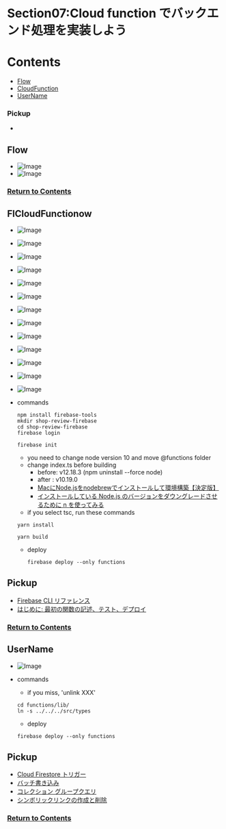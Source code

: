 # Section07:Cloud function でバックエンド処理を実装しよう

<a id = "contents">

# Contents
* [Flow](#flow)
* [CloudFunction](#CloudFunction)
* [UserName](#UserName)

### Pickup
* 


<a id = "flow">

## Flow
* ![Image](../src/Section07/images/init001.png)
* ![Image](../src/Section07/images/init002.png)

### [Return to Contents](#contents)


<a id = "CloudFunction">

## FlCloudFunctionow
* ![Image](../src/Section07/images/cloud001.png)
* ![Image](../src/Section07/images/cloud002.png)
* ![Image](../src/Section07/images/cloud003.png)
* ![Image](../src/Section07/images/cloud004.png)
* ![Image](../src/Section07/images/cloud005.png)
* ![Image](../src/Section07/images/cloud006.png)
* ![Image](../src/Section07/images/cloud007.png)
* ![Image](../src/Section07/images/cloud008.png)
* ![Image](../src/Section07/images/cloud009.png)
* ![Image](../src/Section07/images/cloud010.png)
* ![Image](../src/Section07/images/cloud011.png)
* ![Image](../src/Section07/images/cloud012.png)
* ![Image](../src/Section07/images/cloud013.png)

* commands
   ```
   npm install firebase-tools
   mkdir shop-review-firebase
   cd shop-review-firebase
   firebase login
   ```
   ```
   firebase init
   ```
   * you need to change node version 10 and move @functions folder
   * change index.ts before building 
     * before: v12.18.3 (npm  uninstall --force node)
     * after : v10.19.0
     * [MacにNode.jsをnodebrewでインストールして環境構築【決定版】](https://qiita.com/7110/items/efe0be1be11bed1db143)
     * [インストールしている Node.js のバージョンをダウングレードさせるために n を使ってみる](https://zenn.dev/ymasaoka/articles/using-n-for-downgrade-nodejs)
    * if you select tsc, run these commands
     ```
     yarn install
     ```
     ```
     yarn build
     ```
  
  * deploy
    ```
    firebase deploy --only functions 
    ```

## Pickup
* [Firebase CLI リファレンス](https://firebase.google.com/docs/cli)
* [はじめに: 最初の関数の記述、テスト、デプロイ](https://firebase.google.com/docs/functions/get-started)

### [Return to Contents](#contents)


<a id = "UserName">

## UserName
* ![Image](../src/Section07/images/username001.png)

* commands
  * if you miss, 'unlink XXX'
  ```
  cd functions/lib/
  ln -s ../../../src/types
  ```

  * deploy
  ```
  firebase deploy --only functions 
  ```

## Pickup
* [Cloud Firestore トリガー](https://firebase.google.com/docs/functions/firestore-events)
* [バッチ書き込み](https://firebase.google.com/docs/firestore/manage-data/transactions#batched-writes)
* [コレクション グループクエリ](https://firebase.google.com/docs/firestore/query-data/queries#collection-group-query)
* [シンボリックリンクの作成と削除](https://qiita.com/colorrabbit/items/2e99304bd92201261c60)

### [Return to Contents](#contents)
